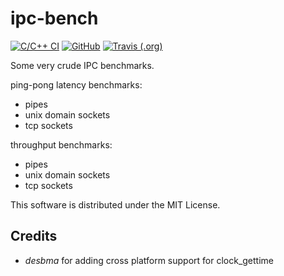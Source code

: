 ipc-bench
=========

[![C/C++ CI](https://github.com/rigtorp/ipcbench/workflows/C/C++%20CI/badge.svg)](https://github.com/rigtorp/ipcbench/actions)
[![GitHub](https://img.shields.io/github/license/rigtorp/ipc-bench.svg)](https://github.com/rigtorp/ipc-bench/blob/master/LICENSE)
[![Travis (.org)](https://img.shields.io/travis/rigtorp/ipc-bench.svg)](https://travis-ci.org/rigtorp/ipc-bench)

Some very crude IPC benchmarks.

ping-pong latency benchmarks:

* pipes
* unix domain sockets
* tcp sockets

throughput benchmarks:

* pipes
* unix domain sockets
* tcp sockets

This software is distributed under the MIT License.

Credits
-------

* *desbma* for adding cross platform support for clock_gettime
